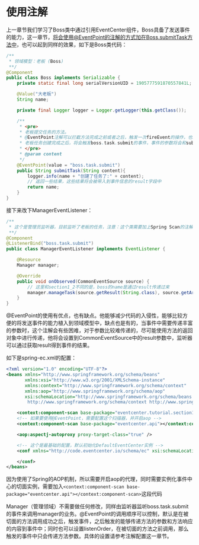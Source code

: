 # 使用注解

上一章节我们学习了Boss类中通过引用EventCenter组件，Boss具备了发送事件的能力，这一章节，将会使用@EventPoint的注解的方式加在Boss.submitTask方法中，也可以起到同样的效果，如下是Boss类代码：
```java
/**
 * 领域模型：老板 (Boss)
 **/
@Component
public class Boss implements Serializable {
    private static final long serialVersionUID = 1905777591870557841L;

    @Value("大老板")
    String name;

    private final Logger logger = Logger.getLogger(this.getClass());

    /**
     * <pre>
     * 老板提交任务的方法。
     * @EventPoint注解可以拦截方法完成之前或者之后，触发一次fireEvent的操作，也就是发事件的操作。
     * 老板任务创建完成之后，将会触发boss.task.submit的事件，事件的参数将会和submitTask方法中的参数保持一致，方法返回的result将会放入事件信息的result属性中
     * </pre>
     * @param content
     */
    @EventPoint(value = "boss.task.submit")
    public String submitTask(String content){
        logger.info(name + "创建了任务了:" + content);
        // 返回一些结果，这些结果将会被带入到事件信息的result字段中
        return name;
    }
}
```

接下来改下ManagerEventListener：
```java
/**
 * 这个是管理员监听器，目前监听了老板的任务，注意：这个类需要加上Spring Scan的注解，例如{@link Component}注解是必要的
 **/
@Component
@ListenerBind("boss.task.submit")
public class ManagerEventListener implements EventListener {

    @Resource
    Manager manager;

    @Override
    public void onObserved(CommonEventSource source) {
        // 这里和section1_2不同的是，boss的name是通过result传递过来
        manager.manageTask(source.getResult(String.class), source.getArg(0, String.class));
    }
}
```

@EventPoint的使用有优点，也有缺点。他能够减少代码的入侵性，能够比较方便的将发送事件的能力植入到领域模型中，缺点也是有的，当事件中需要传递丰富的参数时，这个注解会有些困难，对于参数比较难传递的，尽可能使用方法的返回对象中进行传递，他将会设置到CommonEventSource中的result参数中，监听器可以通过获取result得到事件的结果。

如下是spring-ec.xml的配置：
```xml
<?xml version="1.0" encoding="UTF-8"?>
<beans xmlns="http://www.springframework.org/schema/beans"
	   xmlns:xsi="http://www.w3.org/2001/XMLSchema-instance"
	   xmlns:context="http://www.springframework.org/schema/context"
	   xmlns:aop="http://www.springframework.org/schema/aop"
	   xsi:schemaLocation="http://www.springframework.org/schema/beans http://www.springframework.org/schema/beans/spring-beans.xsd
		http://www.springframework.org/schema/context http://www.springframework.org/schema/context/spring-context-3.2.xsd http://www.springframework.org/schema/aop http://www.springframework.org/schema/aop/spring-aop.xsd">

	<context:component-scan base-package="eventcenter.tutorial.section1_3"></context:component-scan>
	<!-- 如果要使用@EventPoint，需要配置这个扫描器，并开启aop -->
	<context:component-scan base-package="eventcenter.api"></context:component-scan>

	<aop:aspectj-autoproxy proxy-target-class="true" />

	<!-- 这个是最基础的配置，默认初始化DefaultEventCenter实例 -->
	<conf xmlns="http://code.eventcenter.io/schema/ec" xsi:schemaLocation="http://code.eventcenter.io/schema/ec http://code.eventcenter.io/schema/ec/eventcenter.xsd">

	</conf>
</beans>
```

因为使用了Spring的AOP机制，所以需要开启aop的代理，同时需要实例化事件中心的切面实例，需要加入```<context:component-scan base-package="eventcenter.api"></context:component-scan>```这段代码

Manager（管理领域）不需要做任何修改，同样由监听器监听boss.task.submit的事件来调用manager的业务。@EventPoint的调用顺序可以控制，默认是在被切面的方法调用成功之后，触发事件，之后触发的能够传递方法的参数和方法响应的内容到事件中；同时也可以设置listenOrder，在被切面的方法之前调用，那么触发的事件中只会传递方法参数。具体的设置请参考注解配置这一章节。